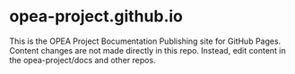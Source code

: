 # opea-project.github.io

This is the OPEA Project Bocumentation Publishing site for GitHub Pages.
Content changes are not made directly in this repo.  Instead, edit content in
the opea-project/docs and other repos.

